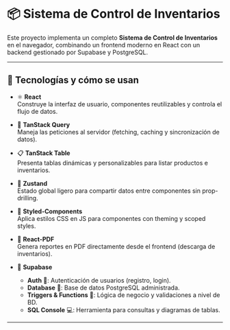 # 📦 Sistema de Control de Inventarios

Este proyecto implementa un completo **Sistema de Control de Inventarios** en el navegador, combinando un frontend moderno en React con un backend gestionado por Supabase y PostgreSQL.

---

## 🚀 Tecnologías y cómo se usan

- ⚛️ **React**  
  Construye la interfaz de usuario, componentes reutilizables y controla el flujo de datos.

- 📡 **TanStack Query**  
  Maneja las peticiones al servidor (fetching, caching y sincronización de datos).

- 📋 **TanStack Table**  
  Presenta tablas dinámicas y personalizables para listar productos e inventarios.

- 🐻 **Zustand**  
  Estado global ligero para compartir datos entre componentes sin prop-drilling.

- 💅 **Styled-Components**  
  Aplica estilos CSS en JS para componentes con theming y scoped styles.

- 📄 **React-PDF**  
  Genera reportes en PDF directamente desde el frontend (descarga de inventarios).

- 🔗 **Supabase**  
  - **Auth** 🔐: Autenticación de usuarios (registro, login).  
  - **Database** 🐘: Base de datos PostgreSQL administrada.  
  - **Triggers & Functions** 🔫: Lógica de negocio y validaciones a nivel de BD.  
  - **SQL Console** 💻: Herramienta para consultas y diagramas de tablas.

---



